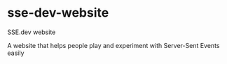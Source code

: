 # sse-dev-website
SSE.dev website

A website that helps people play and experiment with Server-Sent Events easily
